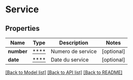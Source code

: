 # Service

## Properties
Name | Type | Description | Notes
------------ | ------------- | ------------- | -------------
**number** | [****](.md) | Numero de service | [optional] 
**date** | [****](.md) | Date du service | [optional] 

[[Back to Model list]](../../README.md#documentation-for-models) [[Back to API list]](../../README.md#documentation-for-api-endpoints) [[Back to README]](../../README.md)

